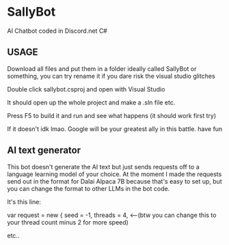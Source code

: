 # SallyBot
AI Chatbot coded in Discord.net C#

## USAGE

Download all files and put them in a folder ideally called SallyBot or something, you can try rename it if you dare risk the visual studio glitches

Double click sallybot.csproj and open with Visual Studio

It should open up the whole project and make a .sln file etc.

Press F5 to build it and run and see what happens (it should work first try)

If it doesn't idk lmao. Google will be your greatest ally in this battle. have fun


## AI text generator

This bot doesn't generate the AI text but just sends requests off to a language learning model of your choice. At the moment I made the requests send out in the format for Dalai Alpaca 7B because that's easy to set up, but you can change the format to other LLMs in the bot code.

It's this line:

var request = new
            {
                seed = -1,
                threads = 4, <--(btw you can change this to your thread count minus 2 for more speed)
                
etc..
